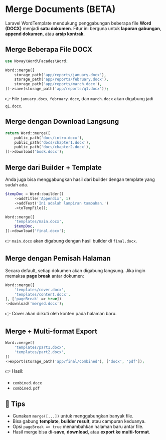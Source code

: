 # Merge Documents (BETA)

Laravel WordTemplate mendukung penggabungan beberapa file **Word (DOCX)** menjadi **satu dokumen**. Fitur ini berguna untuk **laporan gabungan**, **append dokumen**, atau **arsip kontrak**.

## Merge Beberapa File DOCX

```php
use Novay\Word\Facades\Word;

Word::merge([
    storage_path('app/reports/january.docx'),
    storage_path('app/reports/february.docx'),
    storage_path('app/reports/march.docx'),
])->save(storage_path('app/reports/q1.docx'));
````

👉 File `january.docx`, `february.docx`, dan `march.docx` akan digabung jadi `q1.docx`.

## Merge dengan Download Langsung

```php
return Word::merge([
    public_path('docs/intro.docx'),
    public_path('docs/chapter1.docx'),
    public_path('docs/chapter2.docx'),
])->download('book.docx');
```

## Merge dari Builder + Template

Anda juga bisa menggabungkan hasil dari builder dengan template yang sudah ada.

```php
$tempDoc = Word::builder()
    ->addTitle('Appendix', 1)
    ->addText('Ini adalah lampiran tambahan.')
    ->toTempFile();

Word::merge([
    'templates/main.docx',
    $tempDoc,
])->download('final.docx');
```

👉 `main.docx` akan digabung dengan hasil builder di `final.docx`.

## Merge dengan Pemisah Halaman

Secara default, setiap dokumen akan digabung langsung.
Jika ingin memaksa **page break** antar dokumen:

```php
Word::merge([
    'templates/cover.docx',
    'templates/content.docx',
], ['pageBreak' => true])
->download('merged.docx');
```

👉 Cover akan diikuti oleh konten pada halaman baru.

## Merge + Multi-format Export

```php
Word::merge([
    'templates/part1.docx',
    'templates/part2.docx',
])
->export(storage_path('app/final/combined'), ['docx', 'pdf']);
```

👉 Hasil:

* `combined.docx`
* `combined.pdf`

## 📌 Tips

* Gunakan `merge([...])` untuk menggabungkan banyak file.
* Bisa gabung **template**, **builder result**, atau campuran keduanya.
* Opsi `pageBreak => true` menambahkan halaman baru antar file.
* Hasil merge bisa di-**save**, **download**, atau **export ke multi-format**.